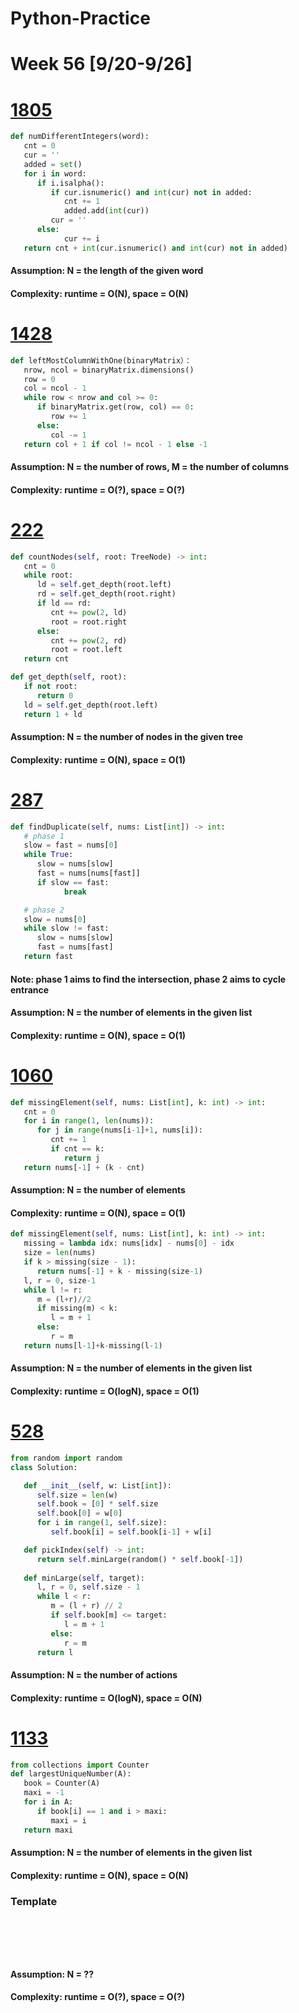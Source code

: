 # Python-Practice

# Week 56 [9/20-9/26]

# [1805](https://leetcode.com/problems/number-of-different-integers-in-a-string/)
```python
def numDifferentIntegers(word):
   cnt = 0
   cur = ''
   added = set()
   for i in word:
      if i.isalpha():
         if cur.isnumeric() and int(cur) not in added:
            cnt += 1
            added.add(int(cur))                
         cur = ''
      else:
            cur += i
   return cnt + int(cur.isnumeric() and int(cur) not in added)
```
#### Assumption: N = the length of the given word
#### Complexity: runtime = O(N), space = O(N)

# [1428](https://leetcode.com/problems/leftmost-column-with-at-least-a-one/)
```python
def leftMostColumnWithOne(binaryMatrix）：
   nrow, ncol = binaryMatrix.dimensions()
   row = 0
   col = ncol - 1
   while row < nrow and col >= 0:
      if binaryMatrix.get(row, col) == 0:
         row += 1
      else:
         col -= 1
   return col + 1 if col != ncol - 1 else -1
```
#### Assumption: N = the number of rows, M = the number of columns
#### Complexity: runtime = O(?), space = O(?)

# [222](https://leetcode.com/problems/count-complete-tree-nodes/)
```python
def countNodes(self, root: TreeNode) -> int:
   cnt = 0
   while root:
      ld = self.get_depth(root.left)
      rd = self.get_depth(root.right)
      if ld == rd:
         cnt += pow(2, ld)
         root = root.right
      else:
         cnt += pow(2, rd)
         root = root.left
   return cnt

def get_depth(self, root):
   if not root:
      return 0
   ld = self.get_depth(root.left)
   return 1 + ld
```
#### Assumption: N = the number of nodes in the given tree
#### Complexity: runtime = O(N), space = O(1)

# [287](https://leetcode.com/problems/find-the-duplicate-number/)
```python
def findDuplicate(self, nums: List[int]) -> int:
   # phase 1
   slow = fast = nums[0]
   while True:
      slow = nums[slow]
      fast = nums[nums[fast]]
      if slow == fast:
            break

   # phase 2
   slow = nums[0]
   while slow != fast:
      slow = nums[slow]
      fast = nums[fast]
   return fast
```
#### Note: phase 1 aims to find the intersection, phase 2 aims to cycle entrance
#### Assumption: N = the number of elements in the given list
#### Complexity: runtime = O(N), space = O(1)

# [1060](https://leetcode.com/problems/missing-element-in-sorted-array/)
```python
def missingElement(self, nums: List[int], k: int) -> int:
   cnt = 0
   for i in range(1, len(nums)):
      for j in range(nums[i-1]+1, nums[i]):
         cnt += 1
         if cnt == k:
            return j
   return nums[-1] + (k - cnt)
```
#### Assumption: N = the number of elements
#### Complexity: runtime = O(N), space = O(1)
```python
def missingElement(self, nums: List[int], k: int) -> int:
   missing = lambda idx: nums[idx] - nums[0] - idx
   size = len(nums)
   if k > missing(size - 1):
      return nums[-1] + k - missing(size-1)
   l, r = 0, size-1
   while l != r:
      m = (l+r)//2
      if missing(m) < k:
         l = m + 1
      else:
         r = m
   return nums[l-1]+k-missing(l-1)
```
#### Assumption: N = the number of elements in the given list
#### Complexity: runtime = O(logN), space = O(1)

# [528](https://leetcode.com/problems/random-pick-with-weight/)
```python
from random import random
class Solution:

   def __init__(self, w: List[int]):
      self.size = len(w)
      self.book = [0] * self.size
      self.book[0] = w[0]
      for i in range(1, self.size):
         self.book[i] = self.book[i-1] + w[i]

   def pickIndex(self) -> int:
      return self.minLarge(random() * self.book[-1])
      
   def minLarge(self, target):
      l, r = 0, self.size - 1
      while l < r:
         m = (l + r) // 2
         if self.book[m] <= target:
            l = m + 1
         else:
            r = m
      return l
```
#### Assumption: N = the number of actions
#### Complexity: runtime = O(logN), space = O(N)

# [1133](https://leetcode.com/problems/largest-unique-number/)
```python
from collections import Counter
def largestUniqueNumber(A):
   book = Counter(A)
   maxi = -1
   for i in A:
      if book[i] == 1 and i > maxi:
         maxi = i
   return maxi
```
#### Assumption: N = the number of elements in the given list
#### Complexity: runtime = O(N), space = O(N)

### Template
# []()
```sql
```

# []()
```python
```
#### Assumption: N = ??
#### Complexity: runtime = O(?), space = O(?)

